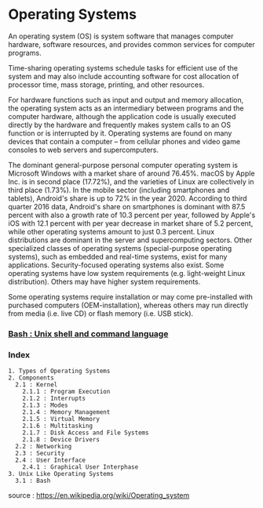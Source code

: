 # Operating Systems

An operating system (OS) is system software that manages computer hardware, software resources, and provides common services for computer programs.

Time-sharing operating systems schedule tasks for efficient use of the system and may also include accounting software for cost allocation of processor time, mass storage, printing, and other resources.

For hardware functions such as input and output and memory allocation, the operating system acts as an intermediary between programs and the computer hardware, although the application code is usually executed directly by the hardware and frequently makes system calls to an OS function or is interrupted by it. Operating systems are found on many devices that contain a computer – from cellular phones and video game consoles to web servers and supercomputers.

The dominant general-purpose personal computer operating system is Microsoft Windows with a market share of around 76.45%. macOS by Apple Inc. is in second place (17.72%), and the varieties of Linux are collectively in third place (1.73%). In the mobile sector (including smartphones and tablets), Android's share is up to 72% in the year 2020. According to third quarter 2016 data, Android's share on smartphones is dominant with 87.5 percent with also a growth rate of 10.3 percent per year, followed by Apple's iOS with 12.1 percent with per year decrease in market share of 5.2 percent, while other operating systems amount to just 0.3 percent. Linux distributions are dominant in the server and supercomputing sectors. Other specialized classes of operating systems (special-purpose operating systems), such as embedded and real-time systems, exist for many applications. Security-focused operating systems also exist. Some operating systems have low system requirements (e.g. light-weight Linux distribution). Others may have higher system requirements.

Some operating systems require installation or may come pre-installed with purchased computers (OEM-installation), whereas others may run directly from media (i.e. live CD) or flash memory (i.e. USB stick). 

### [Bash : Unix shell and command language](https://github.com/CatalaniCD/computer_science/tree/main/6.%20operating_systems/bash)

### Index

    1. Types of Operating Systems
    2. Components
      2.1 : Kernel
        2.1.1 : Program Execution
        2.1.2 : Interrupts
        2.1.3 : Modes
        2.1.4 : Memory Management
        2.1.5 : Virtual Memory
        2.1.6 : Multitasking
        2.1.7 : Disk Access and File Systems
        2.1.8 : Device Drivers
      2.2 : Networking
      2.3 : Security
      2.4 : User Interface
        2.4.1 : Graphical User Interphase
    3. Unix Like Operating Systems
      3.1 : Bash
      
      
      
source : https://en.wikipedia.org/wiki/Operating_system
